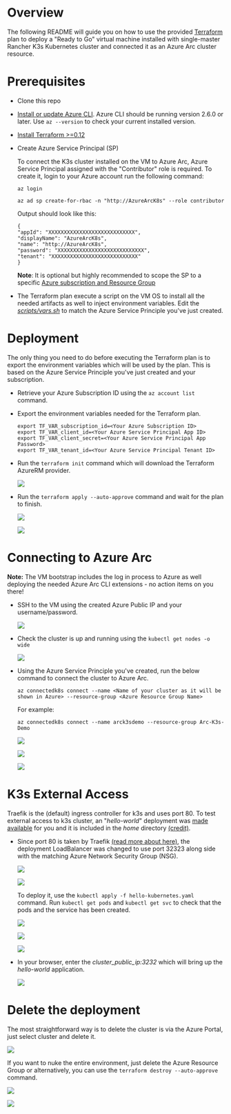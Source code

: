 # Overview

The following README will guide you on how to use the provided [Terraform](https://www.terraform.io/) plan to deploy a "Ready to Go" virtual machine installed with single-master Rancher K3s Kubernetes cluster and connected it as an Azure Arc cluster resource.

# Prerequisites

* Clone this repo

* [Install or update Azure CLI](https://docs.microsoft.com/en-us/cli/azure/install-azure-cli?view=azure-cli-latest). Azure CLI should be running version 2.6.0 or later. Use ```az --version``` to check your current installed version.

* [Install Terraform >=0.12](https://learn.hashicorp.com/terraform/getting-started/install.html)

* Create Azure Service Principal (SP)   

    To connect the K3s cluster installed on the VM to Azure Arc, Azure Service Principal assigned with the "Contributor" role is required. To create it, login to your Azure account run the following command:

    ```az login```

    ```az ad sp create-for-rbac -n "http://AzureArcK8s" --role contributor```

    Output should look like this:
    ```
    {
    "appId": "XXXXXXXXXXXXXXXXXXXXXXXXXXXX",
    "displayName": "AzureArcK8s",
    "name": "http://AzureArcK8s",
    "password": "XXXXXXXXXXXXXXXXXXXXXXXXXXXX",
    "tenant": "XXXXXXXXXXXXXXXXXXXXXXXXXXXX"
    }
    ```
    **Note**: It is optional but highly recommended to scope the SP to a specific [Azure subscription and Resource Group](https://docs.microsoft.com/en-us/cli/azure/ad/sp?view=azure-cli-latest) 

* The Terraform plan execute a script on the VM OS to install all the needed artifacts as well to inject environment variables. Edit the [*scripts/vars.sh*](../rancher_k3s/terraform/scripts/vars.sh) to match the Azure Service Principle you've just created. 

# Deployment

The only thing you need to do before executing the Terraform plan is to export the environment variables which will be used by the plan. This is based on the Azure Service Principle you've just created and your subscription.  

* Retrieve your Azure Subscription ID using the ```az account list``` command.

* Export the environment variables needed for the Terraform plan.

    ```export TF_VAR_subscription_id=<Your Azure Subscription ID>```   
    ```export TF_VAR_client_id=<Your Azure Service Principal App ID>```   
    ```export TF_VAR_client_secret=<Your Azure Service Principal App Password>```   
    ```export TF_VAR_tenant_id=<Your Azure Service Principal Tenant ID>```

* Run the ```terraform init``` command which will download the Terraform AzureRM provider.

    ![](../img/rancher_k3s_terraform/01.png)

* Run the ```terraform apply --auto-approve``` command and wait for the plan to finish.

    ![](../img/rancher_k3s_terraform/02.png)   

    ![](../img/rancher_k3s_terraform/03.png)

# Connecting to Azure Arc

**Note:** The VM bootstrap includes the log in process to Azure as well deploying the needed Azure Arc CLI extensions - no action items on you there!

* SSH to the VM using the created Azure Public IP and your username/password.

    ![](../img/rancher_k3s_terraform/04.png)

* Check the cluster is up and running using the ```kubectl get nodes -o wide```

    ![](../img/rancher_k3s_terraform/05.png)

* Using the Azure Service Principle you've created, run the below command to connect the cluster to Azure Arc.

    ```az connectedk8s connect --name <Name of your cluster as it will be shown in Azure> --resource-group <Azure Resource Group Name>```

    For example:

    ```az connectedk8s connect --name arck3sdemo --resource-group Arc-K3s-Demo```

    ![](../img/rancher_k3s_terraform/06.png)   

    ![](../img/rancher_k3s_terraform/07.png)

    ![](../img/rancher_k3s_terraform/08.png)

# K3s External Access

Traefik is the (default) ingress controller for k3s and uses port 80. To test external access to k3s cluster, an "*hello-world*" deployment was [made available](../rancher_k3s/terraform/deployment/hello-kubernetes.yaml) for you and it is included in the *home* directory [(credit)](https://github.com/paulbouwer/hello-kubernetes). 

* Since port 80 is taken by Traefik [(read more about here)](https://github.com/rancher/k3s/issues/436), the deployment LoadBalancer was changed to use port 32323 along side with the matching Azure Network Security Group (NSG).

    ![](../img/rancher_k3s_terraform/09.png)

    ![](../img/rancher_k3s_terraform/10.png)

    To deploy it, use the ```kubectl apply -f hello-kubernetes.yaml``` command. Run ```kubectl get pods``` and ```kubectl get svc``` to check that the pods and the service has been created. 

    ![](../img/rancher_k3s_terraform/11.png)

    ![](../img/rancher_k3s_terraform/12.png)

    ![](../img/rancher_k3s_terraform/13.png)

* In your browser, enter the *cluster_public_ip:3232* which will bring up the *hello-world* application.

    ![](../img/rancher_k3s_terraform/14.png)

# Delete the deployment

The most straightforward way is to delete the cluster is via the Azure Portal, just select cluster and delete it. 

![](../img/rancher_k3s_terraform/15.png)

If you want to nuke the entire environment, just delete the Azure Resource Group or alternatively, you can use the ```terraform destroy --auto-approve``` command.

![](../img/rancher_k3s_terraform/16.png)

![](../img/rancher_k3s_terraform/17.png)